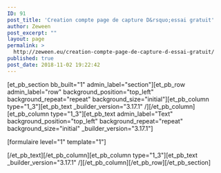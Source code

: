 ```yaml
---
ID: 91
post_title: 'Creation compte page de capture D&rsquo;essai gratuit'
author: Zeween
post_excerpt: ""
layout: page
permalink: >
  http://zeween.eu/creation-compte-page-de-capture-d-essai-gratuit/
published: true
post_date: 2018-11-02 19:22:42
---
```

[et_pb_section bb_built="1" admin_label="section"][et_pb_row admin_label="row" background_position="top_left" background_repeat="repeat" background_size="initial"][et_pb_column type="1_3"][et_pb_text _builder_version="3.17.1" /][/et_pb_column][et_pb_column type="1_3"][et_pb_text admin_label="Text" background_position="top_left" background_repeat="repeat" background_size="initial" _builder_version="3.17.1"]

[formulaire level="1" template="1"]

[/et_pb_text][/et_pb_column][et_pb_column type="1_3"][et_pb_text _builder_version="3.17.1" /][/et_pb_column][/et_pb_row][/et_pb_section]